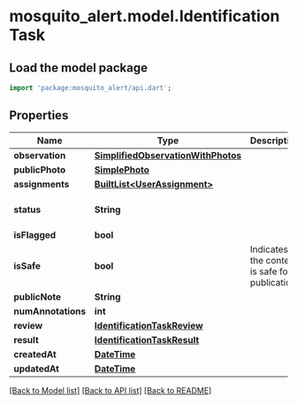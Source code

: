 # mosquito_alert.model.IdentificationTask

## Load the model package
```dart
import 'package:mosquito_alert/api.dart';
```

## Properties
Name | Type | Description | Notes
------------ | ------------- | ------------- | -------------
**observation** | [**SimplifiedObservationWithPhotos**](SimplifiedObservationWithPhotos.md) |  | 
**publicPhoto** | [**SimplePhoto**](SimplePhoto.md) |  | 
**assignments** | [**BuiltList&lt;UserAssignment&gt;**](UserAssignment.md) |  | 
**status** | **String** |  | [default to 'open']
**isFlagged** | **bool** |  | 
**isSafe** | **bool** | Indicates if the content is safe for publication. | 
**publicNote** | **String** |  | 
**numAnnotations** | **int** |  | 
**review** | [**IdentificationTaskReview**](IdentificationTaskReview.md) |  | 
**result** | [**IdentificationTaskResult**](IdentificationTaskResult.md) |  | 
**createdAt** | [**DateTime**](DateTime.md) |  | 
**updatedAt** | [**DateTime**](DateTime.md) |  | 

[[Back to Model list]](../README.md#documentation-for-models) [[Back to API list]](../README.md#documentation-for-api-endpoints) [[Back to README]](../README.md)


